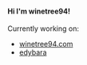 #### Hi I'm winetree94!

Currently working on:
- [winetree94.com](https://github.com/winetree94/winetree94.com)
- [edybara](https://github.com/winetree94/edybara)

